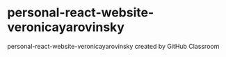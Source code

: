 # personal-react-website-veronicayarovinsky
personal-react-website-veronicayarovinsky created by GitHub Classroom

